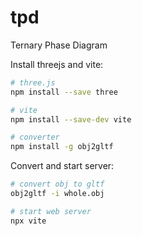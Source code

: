# tpd
Ternary Phase Diagram


Install threejs and vite:

```bash
# three.js
npm install --save three

# vite
npm install --save-dev vite

# converter
npm install -g obj2gltf

```

Convert and start server:

```bash
# convert obj to gltf
obj2gltf -i whole.obj

# start web server
npx vite
```
